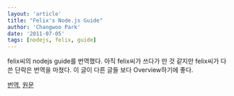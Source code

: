 ```yaml
---
layout: 'article'
title: "Felix's Node.js Guide"
author: 'Changwoo Park'
date: '2011-07-05'
tags: [nodejs, felix, guide]
---
```


felix씨의 nodejs guide를 번역했다. 아직 felix씨가 쓰다가 만 것 같지만 felix씨가 다 쓴 단락은 번역을 마쳤다. 이 글이 다른 글들 보다 Overview하기에 좋다.

[번역](http://nodeguide.atelier.weaveus.com/), [원문](http://nodeguide.com/)

